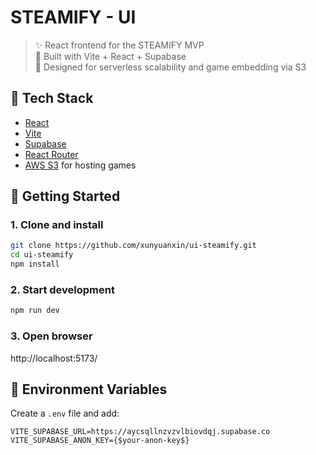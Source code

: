 # STEAMIFY - UI

> ✨ React frontend for the STEAMIFY MVP  
> 🌱 Built with Vite + React + Supabase  
> 🎯 Designed for serverless scalability and game embedding via S3


## 🔧 Tech Stack

- [React](https://reactjs.org/)
- [Vite](https://vitejs.dev/)
- [Supabase](https://supabase.io/)
- [React Router](https://reactrouter.com/)
- [AWS S3](https://aws.amazon.com/s3/) for hosting games


## 🚀 Getting Started

### 1. Clone and install

```bash
git clone https://github.com/xunyuanxin/ui-steamify.git
cd ui-steamify
npm install
```

### 2. Start development

```bash
npm run dev
```

### 3. Open browser
http://localhost:5173/


## 👥 Environment Variables
Create a `.env` file and add:
```env
VITE_SUPABASE_URL=https://aycsqllnzvzvlbiovdqj.supabase.co
VITE_SUPABASE_ANON_KEY={$your-anon-key$}
```
